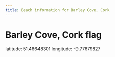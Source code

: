 ```yaml
---
title: Beach information for Barley Cove, Cork
---
```

# Barley Cove, Cork <span class="material-icons blue-flag">flag</span>

<div class="location-info">latitude: 51.46648301 longitude: -9.77679827</div>
<div id="met-eireann-warnings" onload="get_met_eireann_warnings(EI04)"></div>
<div></div>